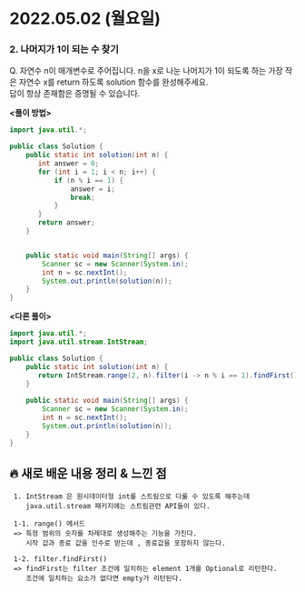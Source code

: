 # 2022.05.02 (월요일)

### **2. 나머지가 1이 되는 수 찾기**

Q. 자연수 n이 매개변수로 주어집니다. n을 x로 나눈 나머지가 1이 되도록 하는 가장 작은 자연수 x를 return 하도록 solution 함수를 완성해주세요.   
   답이 항상 존재함은 증명될 수 있습니다.    


**<풀이 방법>**
```java
import java.util.*;

public class Solution {
    public static int solution(int n) {
       int answer = 0;
       for (int i = 1; i < n; i++) {
           if (n % i == 1) {
               answer = i;
               break;
           }
       }
       return answer;
    }


    public static void main(String[] args) {
        Scanner sc = new Scanner(System.in);
        int n = sc.nextInt();
        System.out.println(solution(n));
    }
}
```

**<다른 풀이>**
```java
import java.util.*;
import java.util.stream.IntStream;

public class Solution {
    public static int solution(int n) {
       return IntStream.range(2, n).filter(i -> n % i == 1).findFirst().orElse(0);
    }
    
    public static void main(String[] args) {
        Scanner sc = new Scanner(System.in);
        int n = sc.nextInt();
        System.out.println(solution(n));
    }
}
```

##  **🔥 새로 배운 내용 정리 & 느낀 점**

     1. IntStream 은 원시데이터형 int를 스트림으로 다룰 수 있도록 해주는데 
        java.util.stream 패키지에는 스트림관련 API들이 있다.
   
     1-1. range() 메서드
     => 특정 범위의 숫자를 차례대로 생성해주는 기능을 가진다.
        시작 값과 종료 값을 인수로 받는데 , 종료값을 포함하지 않는다.

     1-2. filter.findFirst()
     => findFirst는 filter 조건에 일치하는 element 1개를 Optional로 리턴한다.
        조건에 일치하는 요소가 없다면 empty가 리턴된다.